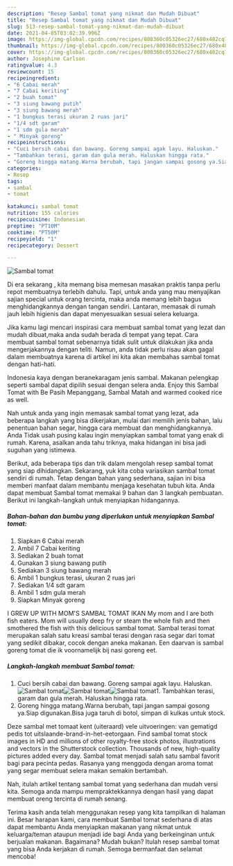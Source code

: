 ```yaml
---
description: "Resep Sambal tomat yang nikmat dan Mudah Dibuat"
title: "Resep Sambal tomat yang nikmat dan Mudah Dibuat"
slug: 513-resep-sambal-tomat-yang-nikmat-dan-mudah-dibuat
date: 2021-04-05T03:02:39.996Z
image: https://img-global.cpcdn.com/recipes/800360c05326ec27/680x482cq70/sambal-tomat-foto-resep-utama.jpg
thumbnail: https://img-global.cpcdn.com/recipes/800360c05326ec27/680x482cq70/sambal-tomat-foto-resep-utama.jpg
cover: https://img-global.cpcdn.com/recipes/800360c05326ec27/680x482cq70/sambal-tomat-foto-resep-utama.jpg
author: Josephine Carlson
ratingvalue: 4.3
reviewcount: 15
recipeingredient:
- "6 Cabai merah"
- "7 Cabai keriting"
- "2 buah tomat"
- "3 siung bawang putih"
- "3 siung bawang merah"
- "1 bungkus terasi ukuran 2 ruas jari"
- "1/4 sdt garam"
- "1 sdm gula merah"
- " Minyak goreng"
recipeinstructions:
- "Cuci bersih cabai dan bawang. Goreng sampai agak layu. Haluskan."
- "Tambahkan terasi, garam dan gula merah. Haluskan hingga rata."
- "Goreng hingga matang.Warna berubah, tapi jangan sampai gosong ya.Siap digunakan.Bisa juga taruh di botol, simpan di kulkas untuk stock."
categories:
- Resep
tags:
- sambal
- tomat

katakunci: sambal tomat 
nutrition: 155 calories
recipecuisine: Indonesian
preptime: "PT10M"
cooktime: "PT50M"
recipeyield: "1"
recipecategory: Dessert

---
```



![Sambal tomat](https://img-global.cpcdn.com/recipes/800360c05326ec27/680x482cq70/sambal-tomat-foto-resep-utama.jpg)

Di era  sekarang , kita memang bisa memesan masakan praktis tanpa perlu repot membuatnya terlebih dahulu. Tapi, untuk anda yang mau menyajikan sajian special untuk orang tercinta, maka anda memang lebih bagus menghidangkannya dengan tangan sendiri. Lantaran, memasak di rumah jauh lebih higienis dan dapat menyesuaikan sesuai selera keluarga.

Jika kamu lagi mencari inspirasi cara membuat sambal tomat yang lezat dan mudah dibuat,maka anda sudah berada di tempat yang tepat. Cara membuat sambal tomat  sebenarnya tidak sulit untuk dilakukan jika anda mengerjakannya dengan teliti. Namun, anda tidak perlu risau akan gagal dalam membuatnya 
karena di artikel ini kita akan membahas sambal tomat dengan hati-hati.  

Indonesia kaya dengan beranekaragam jenis sambal. Makanan pelengkap seperti sambal dapat dipilih sesuai dengan selera anda. Enjoy this Sambal Tomat with Be Pasih Mepanggang, Sambal Matah and warmed cooked rice as well.

Nah untuk anda yang ingin memasak sambal tomat yang lezat, ada beberapa langkah yang bisa dikerjakan, mulai dari memilih jenis bahan, lalu penentuan bahan segar, hingga cara membuat dan menghidangkannya. Anda Tidak usah pusing kalau ingin menyiapkan sambal tomat yang enak di rumah. Karena, asalkan anda  tahu triknya, maka hidangan ini bisa jadi suguhan yang istimewa.

Berikut, ada beberapa tips dan trik dalam mengolah resep sambal tomat yang siap dihidangkan. Sekarang, yuk kita coba variasikan sambal tomat sendiri di rumah. Tetap dengan bahan yang sederhana, sajian ini bisa memberi manfaat dalam membantu menjaga kesehatan tubuh kita. Anda dapat membuat Sambal tomat memakai 9 bahan dan 3 langkah pembuatan. Berikut ini langkah-langkah untuk menyiapkan hidangannya.

<!--inarticleads1-->

##### Bahan-bahan dan bumbu yang diperlukan untuk menyiapkan Sambal tomat:

1. Siapkan 6 Cabai merah
1. Ambil 7 Cabai keriting
1. Sediakan 2 buah tomat
1. Gunakan 3 siung bawang putih
1. Sediakan 3 siung bawang merah
1. Ambil 1 bungkus terasi, ukuran 2 ruas jari
1. Sediakan 1/4 sdt garam
1. Ambil 1 sdm gula merah
1. Siapkan  Minyak goreng


I GREW UP WITH MOM&#39;S SAMBAL TOMAT IKAN My mom and I are both fish eaters. Mom will usually deep fry or steam the whole fish and then smothered the fish with this delicious sambal tomat. Sambal terasi tomat merupakan salah satu kreasi sambal terasi dengan rasa segar dari tomat yang sedikit dibakar, cocok dengan aneka makanan. Een daarvan is sambal goreng tomat die ik voornamelijk bij nasi goreng eet. 

<!--inarticleads2-->

##### Langkah-langkah membuat Sambal tomat:

1. Cuci bersih cabai dan bawang. Goreng sampai agak layu. Haluskan.
<img src="https://img-global.cpcdn.com/steps/1af188e73d36f18b/160x128cq70/sambal-tomat-langkah-memasak-1-foto.jpg" alt="Sambal tomat"><img src="https://img-global.cpcdn.com/steps/bdcee540e833e75c/160x128cq70/sambal-tomat-langkah-memasak-1-foto.jpg" alt="Sambal tomat"><img src="https://img-global.cpcdn.com/steps/a251f04a1a740039/160x128cq70/sambal-tomat-langkah-memasak-1-foto.jpg" alt="Sambal tomat">1. Tambahkan terasi, garam dan gula merah. Haluskan hingga rata.
1. Goreng hingga matang.Warna berubah, tapi jangan sampai gosong ya.Siap digunakan.Bisa juga taruh di botol, simpan di kulkas untuk stock.


Deze sambal met tomaat kent (uiteraard) vele uitvoeringen: van gematigd pedis tot uitslaande-brand-in-het-eetorgaan. Find sambal tomat stock images in HD and millions of other royalty-free stock photos, illustrations and vectors in the Shutterstock collection. Thousands of new, high-quality pictures added every day. Sambal tomat menjadi salah satu sambal favorit bagi para pecinta pedas. Rasanya yang menggoda dengan aroma tomat yang segar membuat selera makan semakin bertambah. 

Nah, itulah artikel tentang  sambal tomat  yang sederhana dan mudah versi kita. Semoga anda mampu mempraktekkannya dengan hasil yang dapat membuat oreng tercinta di rumah senang. 

Terima kasih anda telah menggunakan resep yang kita tampilkan di halaman ini. Besar harapan kami, cara membuat  Sambal tomat sederhana di atas dapat membantu Anda menyiapkan makanan yang nikmat untuk keluarga/teman ataupun menjadi ide bagi Anda yang berkeinginan untuk berjualan makanan. Bagaimana? Mudah bukan? Itulah resep sambal tomat yang bisa Anda kerjakan di rumah. Semoga bermanfaat dan selamat mencoba!

